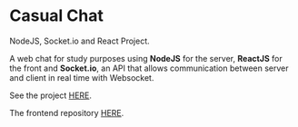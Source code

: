# Casual Chat

NodeJS, Socket.io and React Project.

A web chat for study purposes using **NodeJS** for the server, **ReactJS** for the front and **Socket.io**, an API that allows communication between server and client in real time with Websocket.

See the project [HERE](https://casualchat.netlify.app/).

The frontend repository [HERE](https://github.com/jeanclg/casual-chat-client).
